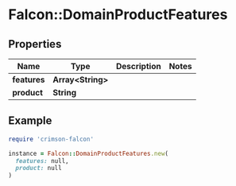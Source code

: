 # Falcon::DomainProductFeatures

## Properties

| Name | Type | Description | Notes |
| ---- | ---- | ----------- | ----- |
| **features** | **Array&lt;String&gt;** |  |  |
| **product** | **String** |  |  |

## Example

```ruby
require 'crimson-falcon'

instance = Falcon::DomainProductFeatures.new(
  features: null,
  product: null
)
```


